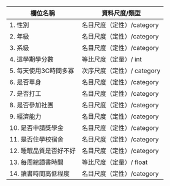 |欄位名稱|資料尺度/類型|
|-------|------------|
|1. 性別| 名目尺度（定性）/category|
|2. 年級| 名目尺度（定性）/category|
|3. 系級| 名目尺度（定性）/category|
|4. 這學期學分數|	等比尺度（定量）/ int|
|5. 每天使用3C時間多寡|	次序尺度（定性）/ category|
|6. 是否單身|	名目尺度（定性）/category|
|7. 是否打工|	名目尺度（定性）/category|
|8. 是否參加社團|	名目尺度（定性）/category|
|9. 經濟能力|	名目尺度（定性）/category|
|10. 是否申請獎學金|	名目尺度（定性）/category|
|11. 是否住學校宿舍|	名目尺度（定性）/category|
|12. 睡眠品質是否好不好|	名目尺度（定性）/category|
|13. 每周總讀書時間|	等比尺度（定量）/ float|
|14. 讀書時間高低程度|	名目尺度（定性）/category|

